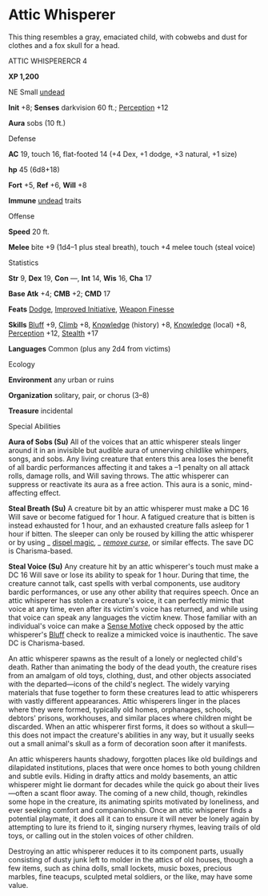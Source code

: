 # Attic Whisperer

This thing resembles a gray, emaciated child, with cobwebs and dust for clothes and a fox skull for a head.

ATTIC WHISPERERCR 4

**XP 1,200**

NE Small [undead](monsters/creatureTypes#_undead)

**Init** +8; **Senses** darkvision 60 ft.; [Perception](additionalMonsters/../skills/perception#_perception) +12

**Aura** sobs (10 ft.)

Defense

**AC** 19, touch 16, flat-footed 14 (+4 Dex, +1 dodge, +3 natural, +1 size)

**hp** 45 (6d8+18)

**Fort** +5, **Ref** +6, **Will** +8

**Immune** [undead](monsters/creatureTypes#_undead) traits

Offense

**Speed** 20 ft.

**Melee** bite +9 (1d4–1 plus steal breath), touch +4 melee touch (steal voice)

Statistics

**Str** 9, **Dex** 19, **Con** —, **Int** 14, **Wis** 16, **Cha** 17

**Base Atk** +4; **CMB** +2; **CMD** 17

**Feats** [Dodge](additionalMonsters/../feats#_dodge), [Improved Initiative](additionalMonsters/../feats#_improved-initiative), [Weapon Finesse](additionalMonsters/../feats#_weapon-finesse)

**Skills** [Bluff](additionalMonsters/../skills/bluff#_bluff) +9, [Climb](additionalMonsters/../skills/climb#_climb) +8, [Knowledge](additionalMonsters/../skills/knowledge#_knowledge) (history) +8, [Knowledge](additionalMonsters/../skills/knowledge#_knowledge) (local) +8, [Perception](additionalMonsters/../skills/perception#_perception) +12, [Stealth](additionalMonsters/../skills/stealth#_stealth) +17

**Languages** Common (plus any 2d4 from victims)

Ecology

**Environment** any urban or ruins

**Organization** solitary, pair, or chorus (3–8)

**Treasure** incidental

Special Abilities

**Aura of Sobs (Su)** All of the voices that an attic whisperer steals linger around it in an invisible but audible aura of unnerving childlike whimpers, songs, and sobs. Any living creature that enters this area loses the benefit of all bardic performances affecting it and takes a –1 penalty on all attack rolls, damage rolls, and Will saving throws. The attic whisperer can suppress or reactivate its aura as a free action. This aura is a sonic, mind-affecting effect.

**Steal Breath (Su)** A creature bit by an attic whisperer must make a DC 16 Will save or become fatigued for 1 hour. A fatigued creature that is bitten is instead exhausted for 1 hour, and an exhausted creature falls asleep for 1 hour if bitten. The sleeper can only be roused by killing the attic whisperer or by using _ [dispel magic](additionalMonsters/../spells/dispelMagic#_dispel-magic)_, _ [remove curse](additionalMonsters/../spells/removeCurse#_remove-curse)_, or similar effects. The save DC is Charisma-based.

**Steal Voice (Su)** Any creature hit by an attic whisperer's touch must make a DC 16 Will save or lose its ability to speak for 1 hour. During that time, the creature cannot talk, cast spells with verbal components, use auditory bardic performances, or use any other ability that requires speech. Once an attic whisperer has stolen a creature's voice, it can perfectly mimic that voice at any time, even after its victim's voice has returned, and while using that voice can speak any languages the victim knew. Those familiar with an individual's voice can make a [Sense Motive](additionalMonsters/../skills/senseMotive#_sense-motive) check opposed by the attic whisperer's [Bluff](additionalMonsters/../skills/bluff#_bluff) check to realize a mimicked voice is inauthentic. The save DC is Charisma-based.

An attic whisperer spawns as the result of a lonely or neglected child's death. Rather than animating the body of the dead youth, the creature rises from an amalgam of old toys, clothing, dust, and other objects associated with the departed—icons of the child's neglect. The widely varying materials that fuse together to form these creatures lead to attic whisperers with vastly different appearances. Attic whisperers linger in the places where they were formed, typically old homes, orphanages, schools, debtors' prisons, workhouses, and similar places where children might be discarded. When an attic whisperer first forms, it does so without a skull—this does not impact the creature's abilities in any way, but it usually seeks out a small animal's skull as a form of decoration soon after it manifests.

An attic whisperers haunts shadowy, forgotten places like old buildings and dilapidated institutions, places that were once homes to both young children and subtle evils. Hiding in drafty attics and moldy basements, an attic whisperer might lie dormant for decades while the quick go about their lives—often a scant floor away. The coming of a new child, though, rekindles some hope in the creature, its animating spirits motivated by loneliness, and ever seeking comfort and companionship. Once an attic whisperer finds a potential playmate, it does all it can to ensure it will never be lonely again by attempting to lure its friend to it, singing nursery rhymes, leaving trails of old toys, or calling out in the stolen voices of other children.

Destroying an attic whisperer reduces it to its component parts, usually consisting of dusty junk left to molder in the attics of old houses, though a few items, such as china dolls, small lockets, music boxes, precious marbles, fine teacups, sculpted metal soldiers, or the like, may have some value.

